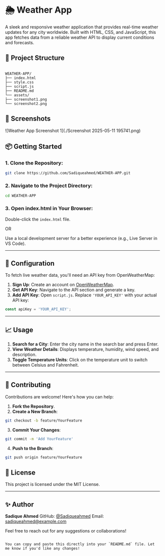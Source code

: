 

# 🌦️ Weather App

A sleek and responsive weather application that provides real-time weather updates for any city worldwide. Built with HTML, CSS, and JavaScript, this app fetches data from a reliable weather API to display current conditions and forecasts.

## 📁 Project Structure

```

WEATHER-APP/
├── index.html
├── style.css
├── script.js
├── README.md
└── assets/
├── screenshot1.png
└── screenshot2.png

````

## 📸 Screenshots

![Weather App Screenshot 1](./Screenshot 2025-05-11 195741.png)  


## 📦 Getting Started

### 1. **Clone the Repository**:

```bash
git clone https://github.com/Sadiqueahmed/WEATHER-APP.git
````

### 2. **Navigate to the Project Directory**:

```bash
cd WEATHER-APP
```

### 3. **Open index.html in Your Browser**:

Double-click the `index.html` file.

OR

Use a local development server for a better experience (e.g., Live Server in VS Code).

---

## 🔧 Configuration

To fetch live weather data, you'll need an API key from OpenWeatherMap:

1. **Sign Up**: Create an account on [OpenWeatherMap](https://openweathermap.org/).
2. **Get API Key**: Navigate to the API section and generate a key.
3. **Add API Key**: Open `script.js`. Replace `'YOUR_API_KEY'` with your actual API key:

```javascript
const apiKey = 'YOUR_API_KEY';
```

---

## 📈 Usage

1. **Search for a City**: Enter the city name in the search bar and press Enter.
2. **View Weather Details**: Displays temperature, humidity, wind speed, and description.
3. **Toggle Temperature Units**: Click on the temperature unit to switch between Celsius and Fahrenheit.

---

## 🤝 Contributing

Contributions are welcome! Here's how you can help:

1. **Fork the Repository**.
2. **Create a New Branch**:

```bash
git checkout -b feature/YourFeature
```

3. **Commit Your Changes**:

```bash
git commit -m 'Add YourFeature'
```

4. **Push to the Branch**:

```bash
git push origin feature/YourFeature
```


## 📄 License

This project is licensed under the MIT License.

---

## ✨ Author

**Sadique Ahmed**
GitHub: [@Sadiqueahmed](https://github.com/Sadiqueahmed)
Email: [sadiqueahmed@example.com](mailto:sadiqueahmed@example.com)

Feel free to reach out for any suggestions or collaborations!

```

You can copy and paste this directly into your `README.md` file. Let me know if you'd like any changes!
```

